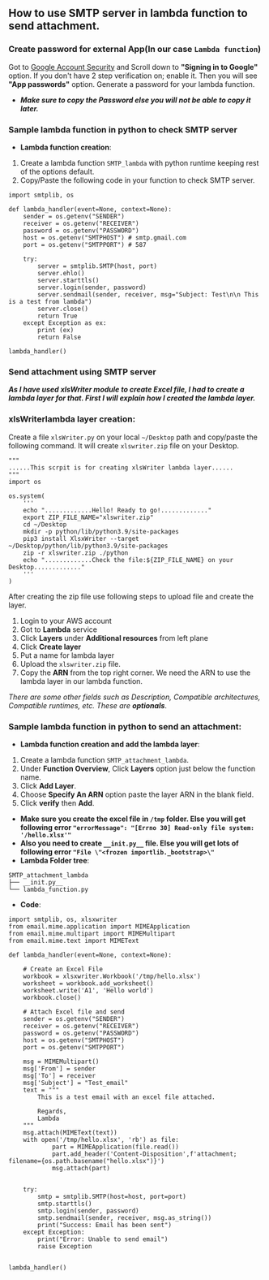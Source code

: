 ## How to use SMTP server in lambda function to send attachment.

### Create password for external App(In our case `Lambda function`)
Got to [Google Account Security](https://myaccount.google.com/security) and Scroll down to **"Signing in to Google"** option. If you don't have 2 step verification on; enable it. Then you will see **"App passwords"** option. Generate a password for your lambda function. 
* ***Make sure to copy the Password else you will not be able to copy it later.*** 

### Sample lambda function in python to check SMTP server
* **Lambda function creation**:
1. Create a lambda function `SMTP_lambda` with python runtime keeping rest of the options default.
2. Copy/Paste the following code in your function to check SMTP server. 
```
import smtplib, os

def lambda_handler(event=None, context=None):
    sender = os.getenv("SENDER")
    receiver = os.getenv("RECEIVER")
    password = os.getenv("PASSWORD")
    host = os.getenv("SMTPHOST") # smtp.gmail.com
    port = os.getenv("SMTPPORT") # 587

    try:
        server = smtplib.SMTP(host, port)
        server.ehlo()
        server.starttls()
        server.login(sender, password)
        server.sendmail(sender, receiver, msg="Subject: Test\n\n This is a test from lambda")
        server.close()
        return True
    except Exception as ex:
        print (ex)
        return False

lambda_handler()
```
### Send attachment using SMTP server
***As I have used xlsWriter module to create Excel file, I had to create a lambda layer for that. First I will explain how I created the lambda layer.***

### xlsWriterlambda layer creation:
Create a file `xlsWriter.py` on your local `~/Desktop` path and copy/paste the following command. It will create  `xlswriter.zip` file on your Desktop. 
```   
"""
......This scrpit is for creating xlsWriter lambda layer......
"""
import os

os.system(
    '''
    echo ".............Hello! Ready to go!............."
    export ZIP_FILE_NAME="xlswriter.zip" 
    cd ~/Desktop
    mkdir -p python/lib/python3.9/site-packages
    pip3 install XlsxWriter --target ~/Desktop/python/lib/python3.9/site-packages
    zip -r xlswriter.zip ./python 
    echo ".............Check the file:${ZIP_FILE_NAME} on your Desktop............."
    '''
)
```
After creating the zip file use following steps to upload file and create the layer. 
1. Login to your AWS account
2. Got to **Lambda** service 
3. Click **Layers** under **Additional resources** from left plane 
4. Click **Create layer** 
5. Put a name for lambda layer 
6. Upload the `xlswriter.zip` file.
7. Copy the **ARN** from the top right corner. We need the ARN to use the lambda layer in our lambda function. 

*There are some other fields such as *Description*, *Compatible architectures*, *Compatible runtimes*, etc. These are ***optionals****.

### Sample lambda function in python to send an attachment:
* **Lambda function creation and add the lambda layer**:

1. Create a lambda function `SMTP_attachment_lambda`.
2. Under **Function Overview**, Click **Layers** option just below the function name.
3. Click **Add Layer**.
4. Choose **Specify An ARN** option paste the layer ARN in the blank field.
5. Click **verify** then **Add**.
* **Make sure you create the excel file in `/tmp` folder. Else you will get following error `"errorMessage": "[Errno 30] Read-only file system: '/hello.xlsx'"`**
* **Also you need to create `__init.py__` file. Else you will get lots of following error `"File \"<frozen importlib._bootstrap>\"`**
* **Lambda Folder tree**:
```
SMTP_attachment_lambda
├── __init.py__
└── lambda_function.py
```
* **Code**:
``` 
import smtplib, os, xlsxwriter
from email.mime.application import MIMEApplication
from email.mime.multipart import MIMEMultipart
from email.mime.text import MIMEText

def lambda_handler(event=None, context=None):
    
    # Create an Excel File
    workbook = xlsxwriter.Workbook('/tmp/hello.xlsx')
    worksheet = workbook.add_worksheet()
    worksheet.write('A1', 'Hello world')
    workbook.close()
    
    # Attach Excel file and send
    sender = os.getenv("SENDER")
    receiver = os.getenv("RECEIVER")
    password = os.getenv("PASSWORD")
    host = os.getenv("SMTPHOST")
    port = os.getenv("SMTPPORT")

    msg = MIMEMultipart()
    msg['From'] = sender
    msg['To'] = receiver
    msg['Subject'] = "Test_email"
    text = """
        This is a test email with an excel file attached. 

        Regards,
        Lambda
    """
    msg.attach(MIMEText(text))
    with open('/tmp/hello.xlsx', 'rb') as file:
            part = MIMEApplication(file.read())
            part.add_header('Content-Disposition',f'attachment; filename={os.path.basename("hello.xlsx")}')
            msg.attach(part)


    try:
        smtp = smtplib.SMTP(host=host, port=port)
        smtp.starttls()
        smtp.login(sender, password)
        smtp.sendmail(sender, receiver, msg.as_string())
        print("Success: Email has been sent")
    except Exception:
        print("Error: Unable to send email")
        raise Exception


lambda_handler()
```
